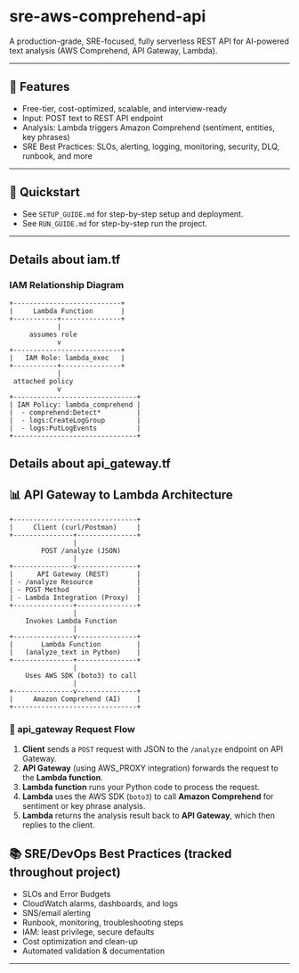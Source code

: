 # sre-aws-comprehend-api

A production-grade, SRE-focused, fully serverless REST API for AI-powered text analysis (AWS Comprehend, API Gateway, Lambda).

---

## 🌟 Features
- Free-tier, cost-optimized, scalable, and interview-ready
- Input: POST text to REST API endpoint
- Analysis: Lambda triggers Amazon Comprehend (sentiment, entities, key phrases)
- SRE Best Practices: SLOs, alerting, logging, monitoring, security, DLQ, runbook, and more

---

## 🚦 Quickstart
- See `SETUP_GUIDE.md` for step-by-step setup and deployment.
- See `RUN_GUIDE.md` for step-by-step run the project.
---

## Details about iam.tf

### IAM Relationship Diagram

```plaintext
+---------------------------+
|     Lambda Function       |
+-----------+---------------+
            |
     assumes role
            v
+---------------------------+
|   IAM Role: lambda_exec   |
+-----------+---------------+
            |
 attached policy
            v
+-------------------------------+
| IAM Policy: lambda_comprehend |
|  - comprehend:Detect*         |
|  - logs:CreateLogGroup        |
|  - logs:PutLogEvents          |
+-------------------------------+

```

## Details about api_gateway.tf

## 📊 API Gateway to Lambda Architecture

```plaintext
+-------------------------------+
|     Client (curl/Postman)     |
+---------------+---------------+
                |
        POST /analyze (JSON)
                |
+---------------v---------------+
|      API Gateway (REST)       |
| - /analyze Resource           |
| - POST Method                 |
| - Lambda Integration (Proxy)  |
+---------------+---------------+
                |
    Invokes Lambda Function
                |
+---------------v---------------+
|       Lambda Function         |
|   (analyze_text in Python)    |
+---------------+---------------+
                |
    Uses AWS SDK (boto3) to call
                |
+---------------v---------------+
|     Amazon Comprehend (AI)    |
+-------------------------------+

```

### 🚦 api_gateway Request Flow

1. **Client** sends a `POST` request with JSON to the `/analyze` endpoint on API Gateway.
2. **API Gateway** (using AWS_PROXY integration) forwards the request to the **Lambda function**.
3. **Lambda function** runs your Python code to process the request.
4. **Lambda** uses the AWS SDK (`boto3`) to call **Amazon Comprehend** for sentiment or key phrase analysis.
5. **Lambda** returns the analysis result back to **API Gateway**, which then replies to the client.





## 📚 SRE/DevOps Best Practices (tracked throughout project)
- SLOs and Error Budgets
- CloudWatch alarms, dashboards, and logs
- SNS/email alerting
- Runbook, monitoring, troubleshooting steps
- IAM: least privilege, secure defaults
- Cost optimization and clean-up
- Automated validation & documentation

---
